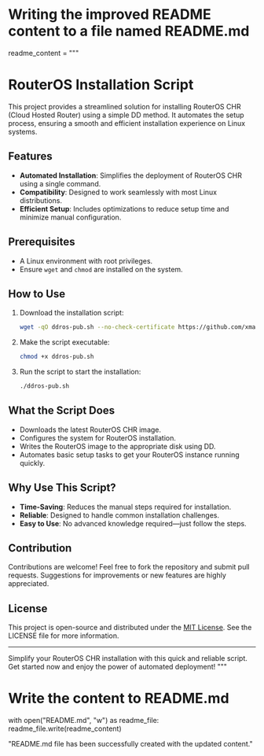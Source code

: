 # Writing the improved README content to a file named README.md

readme_content = """
# RouterOS Installation Script

This project provides a streamlined solution for installing RouterOS CHR (Cloud Hosted Router) using a simple DD method. It automates the setup process, ensuring a smooth and efficient installation experience on Linux systems.

## Features

- **Automated Installation**: Simplifies the deployment of RouterOS CHR using a single command.
- **Compatibility**: Designed to work seamlessly with most Linux distributions.
- **Efficient Setup**: Includes optimizations to reduce setup time and minimize manual configuration.

## Prerequisites

- A Linux environment with root privileges.
- Ensure `wget` and `chmod` are installed on the system.

## How to Use

1. Download the installation script:
   ```sh
   wget -qO ddros-pub.sh --no-check-certificate https://github.com/xmanlucian/DD_RouterOS/blob/main/ddros-pub.sh
   ```

2. Make the script executable:
   ```sh
   chmod +x ddros-pub.sh
   ```

3. Run the script to start the installation:
   ```sh
   ./ddros-pub.sh
   ```

## What the Script Does

- Downloads the latest RouterOS CHR image.
- Configures the system for RouterOS installation.
- Writes the RouterOS image to the appropriate disk using DD.
- Automates basic setup tasks to get your RouterOS instance running quickly.

## Why Use This Script?

- **Time-Saving**: Reduces the manual steps required for installation.
- **Reliable**: Designed to handle common installation challenges.
- **Easy to Use**: No advanced knowledge required—just follow the steps.

## Contribution

Contributions are welcome! Feel free to fork the repository and submit pull requests. Suggestions for improvements or new features are highly appreciated.

## License

This project is open-source and distributed under the [MIT License](https://opensource.org/licenses/MIT). See the LICENSE file for more information.

---

Simplify your RouterOS CHR installation with this quick and reliable script. Get started now and enjoy the power of automated deployment!
"""

# Write the content to README.md
with open("README.md", "w") as readme_file:
    readme_file.write(readme_content)

"README.md file has been successfully created with the updated content."

